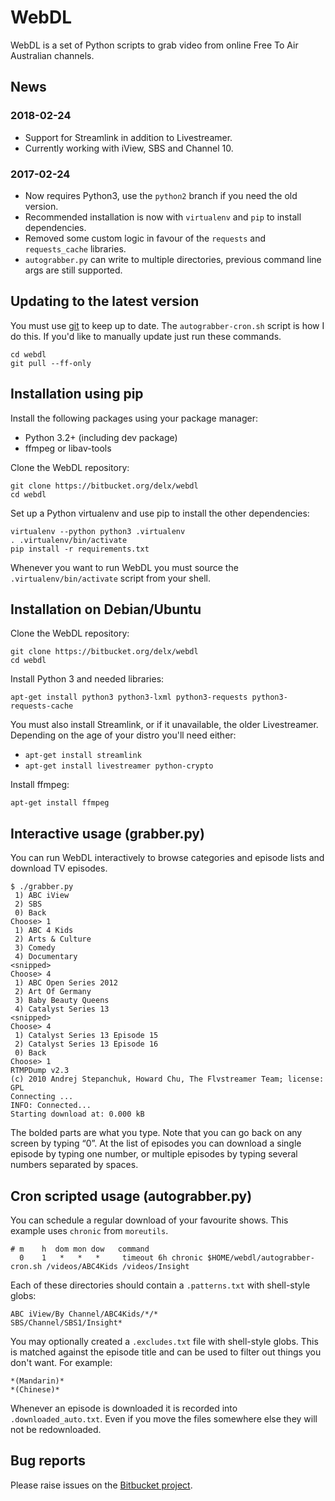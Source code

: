 # WebDL #

WebDL is a set of Python scripts to grab video from online Free To Air Australian channels.


## News

### 2018-02-24

* Support for Streamlink in addition to Livestreamer.
* Currently working with iView, SBS and Channel 10.

### 2017-02-24
* Now requires Python3, use the `python2` branch if you need the old version.
* Recommended installation is now with `virtualenv` and `pip` to install dependencies.
* Removed some custom logic in favour of the `requests` and `requests_cache` libraries.
* `autograbber.py` can write to multiple directories, previous command line args are still supported.


## Updating to the latest version

You must use [git](https://git-scm.com) to keep up to date. The `autograbber-cron.sh` script is how I do this. If you'd like to manually update just run these commands.

```
cd webdl
git pull --ff-only
```


## Installation using pip

Install the following packages using your package manager:

* Python 3.2+ (including dev package)
* ffmpeg or libav-tools

Clone the WebDL repository:
```
git clone https://bitbucket.org/delx/webdl
cd webdl
```

Set up a Python virtualenv and use pip to install the other dependencies:
```
virtualenv --python python3 .virtualenv
. .virtualenv/bin/activate
pip install -r requirements.txt
```

Whenever you want to run WebDL you must source the `.virtualenv/bin/activate` script from your shell.


## Installation on Debian/Ubuntu

Clone the WebDL repository:
```
git clone https://bitbucket.org/delx/webdl
cd webdl
```

Install Python 3 and needed libraries:
```
apt-get install python3 python3-lxml python3-requests python3-requests-cache
```

You must also install Streamlink, or if it unavailable, the older Livestreamer. Depending on the age of your distro you'll need either:

- `apt-get install streamlink`
- `apt-get install livestreamer python-crypto`


Install ffmpeg:
```
apt-get install ffmpeg
```

## Interactive usage (grabber.py)

You can run WebDL interactively to browse categories and episode lists and download TV episodes.

```
$ ./grabber.py
 1) ABC iView
 2) SBS
 0) Back
Choose> 1
 1) ABC 4 Kids
 2) Arts & Culture
 3) Comedy
 4) Documentary
<snipped>
Choose> 4
 1) ABC Open Series 2012
 2) Art Of Germany
 3) Baby Beauty Queens
 4) Catalyst Series 13
<snipped>
Choose> 4
 1) Catalyst Series 13 Episode 15
 2) Catalyst Series 13 Episode 16
 0) Back
Choose> 1
RTMPDump v2.3
(c) 2010 Andrej Stepanchuk, Howard Chu, The Flvstreamer Team; license: GPL
Connecting ...
INFO: Connected...
Starting download at: 0.000 kB
```

The bolded parts are what you type. Note that you can go back on any screen by typing “0”. At the list of episodes you can download a single episode by typing one number, or multiple episodes by typing several numbers separated by spaces.



## Cron scripted usage (autograbber.py)

You can schedule a regular download of your favourite shows. This example uses `chronic` from `moreutils`.

```
# m    h  dom mon dow   command
  0    1   *   *   *     timeout 6h chronic $HOME/webdl/autograbber-cron.sh /videos/ABC4Kids /videos/Insight
```

Each of these directories should contain a `.patterns.txt` with shell-style globs:

```
ABC iView/By Channel/ABC4Kids/*/*
SBS/Channel/SBS1/Insight*
```

You may optionally created a `.excludes.txt` file with shell-style globs. This is matched against the episode title and can be used to filter out things you don't want. For example:

```
*(Mandarin)*
*(Chinese)*
```

Whenever an episode is downloaded it is recorded into `.downloaded_auto.txt`. Even if you move the files somewhere else they will not be redownloaded.


## Bug reports

Please raise issues on the [Bitbucket project](https://bitbucket.org/delx/webdl/issues?status=new&status=open).
